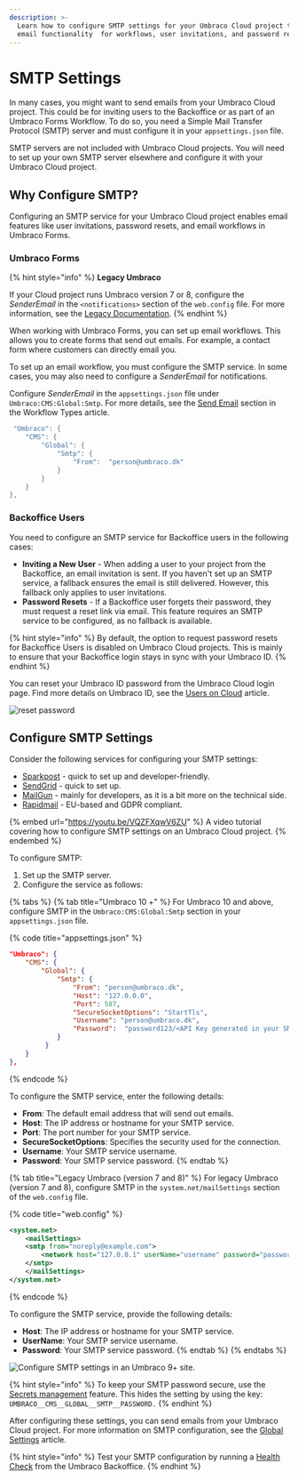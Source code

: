 ```yaml
---
description: >-
  Learn how to configure SMTP settings for your Umbraco Cloud project to enable
  email functionality  for workflows, user invitations, and password resets.
---
```


# SMTP Settings

In many cases, you might want to send emails from your Umbraco Cloud project. This could be for inviting users to the Backoffice or as part of an Umbraco Forms Workflow. To do so, you need a Simple Mail Transfer Protocol (SMTP) server and must configure it in your `appsettings.json` file.

SMTP servers are not included with Umbraco Cloud projects. You will need to set up your own SMTP server elsewhere and configure it with your Umbraco Cloud project.

## Why Configure SMTP?

Configuring an SMTP service for your Umbraco Cloud project enables email features like user invitations, password resets, and email workflows in Umbraco Forms.

### Umbraco Forms

{% hint style="info" %}
**Legacy Umbraco**

If your Cloud project runs Umbraco version 7 or 8, configure the _SenderEmail_ in the `<notifications>` section of the `web.config` file. For more information, see the [Legacy Documentation](https://our.umbraco.com/documentation/Reference/Configuration-for-Umbraco-7-and-8/umbracoSettings/).
{% endhint %}

When working with Umbraco Forms, you can set up email workflows. This allows you to create forms that send out emails. For example, a contact form where customers can directly email you.

To set up an email workflow, you must configure the SMTP service. In some cases, you may also need to configure a _SenderEmail_ for notifications.

Configure _SenderEmail_ in the `appsettings.json` file under `Umbraco:CMS:Global:Smtp`. For more details, see the [Send Email](https://docs.umbraco.com/umbraco-forms/editor/attaching-workflows/workflow-types#send-email) section in the Workflow Types article.

```csharp
 "Umbraco": {
    "CMS": {
        "Global": {
            "Smtp": {
                "From":  "person@umbraco.dk"
            }
        }
    }
},
```

### Backoffice Users

You need to configure an SMTP service for Backoffice users in the following cases:

* **Inviting a New User** - When adding a user to your project from the Backoffice, an email invitation is sent. If you haven't set up an SMTP service, a fallback ensures the email is still delivered. However, this fallback only applies to user invitations.
* **Password Resets** - If a Backoffice user forgets their password, they must request a reset link via email. This feature requires an SMTP service to be configured, as no fallback is available.

{% hint style="info" %}
By default, the option to request password resets for Backoffice Users is disabled on Umbraco Cloud projects. This is mainly to ensure that your Backoffice login stays in sync with your Umbraco ID.
{% endhint %}

You can reset your Umbraco ID password from the Umbraco Cloud login page. Find more details on Umbraco ID, see the [Users on Cloud](begin-your-cloud-journey/project-overview/users-on-cloud.md) article.

![reset password](set-up/images/Reset_password.png)

## Configure SMTP Settings

Consider the following services for configuring your SMTP settings:

* [Sparkpost](https://developers.sparkpost.com/api/smtp/) - quick to set up and developer-friendly.
* [SendGrid](https://sendgrid.com/) - quick to set up.
* [MailGun](https://www.mailgun.com/) - mainly for developers, as it is a bit more on the technical side.
* [Rapidmail](https://www.rapidmail.com/) - EU-based and GDPR compliant.

{% embed url="https://youtu.be/VQZFXqwV6ZU" %}
A video tutorial covering how to configure SMTP settings on an Umbraco Cloud project.
{% endembed %}

To configure SMTP:

1. Set up the SMTP server.
2. Configure the service as follows:

{% tabs %}
{% tab title="Umbraco 10 +" %}
For Umbraco 10 and above, configure SMTP in the `Umbraco:CMS:Global:Smtp` section in your `appsettings.json` file.

{% code title="appsettings.json" %}
```json
"Umbraco": {
    "CMS": {
        "Global": {
            "Smtp": {
                "From": "person@umbraco.dk",
                "Host": "127.0.0.0",
                "Port": 587,
                "SecureSocketOptions": "StartTls",
                "Username": "person@umbraco.dk",
                "Password":  "password123/<API Key generated in your SMTP server account>"      
            }
         }
    }
},
```
{% endcode %}

To configure the SMTP service, enter the following details:

* **From**: The default email address that will send out emails.
* **Host**: The IP address or hostname for your SMTP service.
* **Port**: The port number for your SMTP service.
* **SecureSocketOptions**: Specifies the security used for the connection.
* **Username**: Your SMTP service username.
* **Password**: Your SMTP service password.
{% endtab %}

{% tab title="Legacy Umbraco (version 7 and 8)" %}
For legacy Umbraco (version 7 and 8), configure SMTP in the `system.net/mailSettings` section of the `web.config` file.

{% code title="web.config" %}
```xml
<system.net>
    <mailSettings>
    <smtp from="noreply@example.com">
        <network host="127.0.0.1" userName="username" password="password" />
    </smtp>
    </mailSettings>
</system.net>
```
{% endcode %}

To configure the SMTP service, provide the following details:

* **Host**: The IP address or hostname for your SMTP service.
* **UserName**: Your SMTP service username.
* **Password**: Your SMTP service password.
{% endtab %}
{% endtabs %}

![Configure SMTP settings in an Umbraco 9+ site.](set-up/images/configure-SMTP-settings.gif)

{% hint style="info" %}
To keep your SMTP password secure, use the [Secrets management](expand-your-projects-capabilities/secrets-management.md) feature. This hides the setting by using the key: `UMBRACO__CMS__GLOBAL__SMTP__PASSWORD.`
{% endhint %}

After configuring these settings, you can send emails from your Umbraco Cloud project. For more information on SMTP configuration, see the [Global Settings](https://docs.umbraco.com/umbraco-cms/reference/configuration/globalsettings#smtp-settings) article.

{% hint style="info" %}
Test your SMTP configuration by running a [Health Check](https://docs.umbraco.com/umbraco-cms/extending/health-check) from the Umbraco Backoffice.
{% endhint %}
